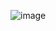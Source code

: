 ![image](https://github.com/seyoung8239/resume-builder-hypo/assets/53702978/c03ec81d-4423-46b7-b6a0-46dfcfdd21f0)
